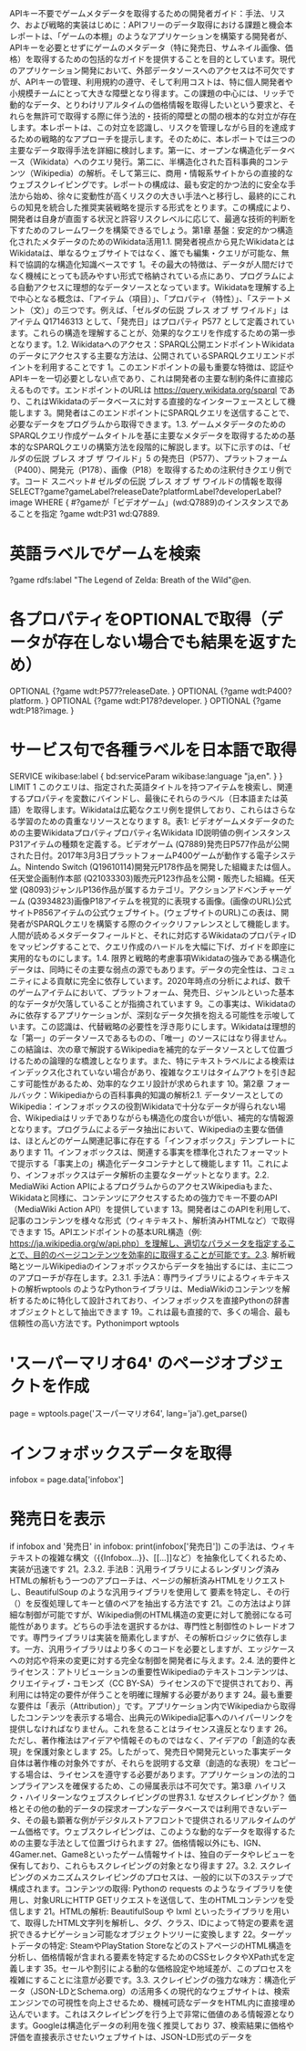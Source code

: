 APIキー不要でゲームメタデータを取得するための開発者ガイド：手法、リスク、および戦略的実装はじめに：APIフリーのデータ取得における課題と機会本レポートは、「ゲームの本棚」のようなアプリケーションを構築する開発者が、APIキーを必要とせずにゲームのメタデータ（特に発売日、サムネイル画像、価格）を取得するための包括的なガイドを提供することを目的としています。現代のアプリケーション開発において、外部データソースへのアクセスは不可欠ですが、APIキーの管理、利用規約の遵守、そして利用コストは、特に個人開発者や小規模チームにとって大きな障壁となり得ます。この課題の中心には、リッチで動的なデータ、とりわけリアルタイムの価格情報を取得したいという要求と、それらを無許可で取得する際に伴う法的・技術的障壁との間の根本的な対立が存在します。本レポートは、この対立を認識し、リスクを管理しながら目的を達成するための戦略的なアプローチを提示します。そのために、本レポートでは三つの主要なデータ取得手法を詳細に検討します。第一に、オープンな構造化データベース（Wikidata）へのクエリ発行。第二に、半構造化された百科事典的コンテンツ（Wikipedia）の解析。そして第三に、商用・情報系サイトからの直接的なウェブスクレイピングです。レポートの構成は、最も安定的かつ法的に安全な手法から始め、徐々に変動性が高くリスクの大きい手法へと移行し、最終的にこれらの知見を統合した推奨実装戦略を提示する形式をとります。この構成により、開発者は自身が直面する状況と許容リスクレベルに応じて、最適な技術的判断を下すためのフレームワークを構築できるでしょう。第1章 基盤：安定的かつ構造化されたメタデータのためのWikidata活用1.1. 開発者視点から見たWikidataとはWikidataは、単なるウェブサイトではなく、誰でも編集・クエリが可能な、無料で協調的な構造化知識ベースです 1。その最大の特徴は、データが人間だけでなく機械にとっても読みやすい形式で格納されている点にあり、プログラムによる自動アクセスに理想的なデータソースとなっています。Wikidataを理解する上で中心となる概念は、「アイテム（項目）」、「プロパティ（特性）」、「ステートメント（文）」の三つです。例えば、「ゼルダの伝説 ブレス オブ ザ ワイルド」はアイテム Q17146313 として、「発売日」はプロパティ P577 として定義されています。これらの構造を理解することが、効果的なクエリを作成するための第一歩となります。1.2. Wikidataへのアクセス：SPARQL公開エンドポイントWikidataのデータにアクセスする主要な方法は、公開されているSPARQLクエリエンドポイントを利用することです 1。このエンドポイントの最も重要な特徴は、認証やAPIキーを一切必要としない点であり、これは開発者の主要な制約条件に直接応えるものです。エンドポイントのURLは https://query.wikidata.org/sparql であり、これはWikidataのデータベースに対する直接的なインターフェースとして機能します 3。開発者はこのエンドポイントにSPARQLクエリを送信することで、必要なデータをプログラムから取得できます。1.3. ゲームメタデータのためのSPARQLクエリ作成ゲームタイトルを基に主要なメタデータを取得するための基本的なSPARQLクエリの構築方法を段階的に解説します。以下に示すのは、「ゼルダの伝説 ブレス オブ ザ ワイルド」5 の発売日（P577）、プラットフォーム（P400）、開発元（P178）、画像（P18）を取得するための注釈付きクエリ例です。コード スニペット# ゼルダの伝説 ブレス オブ ザ ワイルドの情報を取得
SELECT?game?gameLabel?releaseDate?platformLabel?developerLabel?image WHERE {
  #?gameが「ビデオゲーム」(wd:Q7889)のインスタンスであることを指定
 ?game wdt:P31 wd:Q7889.
  
  # 英語ラベルでゲームを検索
 ?game rdfs:label "The Legend of Zelda: Breath of the Wild"@en.
  
  # 各プロパティをOPTIONALで取得（データが存在しない場合でも結果を返すため）
  OPTIONAL {?game wdt:P577?releaseDate. }
  OPTIONAL {?game wdt:P400?platform. }
  OPTIONAL {?game wdt:P178?developer. }
  OPTIONAL {?game wdt:P18?image. }
  
  # サービス句で各種ラベルを日本語で取得
  SERVICE wikibase:label { bd:serviceParam wikibase:language "ja,en". }
}
LIMIT 1
このクエリは、指定された英語タイトルを持つアイテムを検索し、関連するプロパティを変数にバインドし、最後にそれらのラベル（日本語または英語）を取得します。Wikidataは広範なクエリ例を提供しており、これらはさらなる学習のための貴重なリソースとなります 8。表1: ビデオゲームメタデータのための主要Wikidataプロパティプロパティ名Wikidata ID説明値の例インスタンスP31アイテムの種類を定義する。ビデオゲーム (Q7889)発売日P577作品が公開された日付。2017年3月3日プラットフォームP400ゲームが動作する電子システム。Nintendo Switch (Q19610114)開発元P178作品を開発した組織または個人。任天堂企画制作本部 (Q21033303)販売元P123作品を公開・販売した組織。任天堂 (Q8093)ジャンルP136作品が属するカテゴリ。アクションアドベンチャーゲーム (Q3934823)画像P18アイテムを視覚的に表現する画像。(画像のURL)公式サイトP856アイテムの公式ウェブサイト。(ウェブサイトのURL)この表は、開発者がSPARQLクエリを構築する際のクイックリファレンスとして機能します。人間が読めるメタデータフィールドと、それに対応するWikidataのプロパティIDをマッピングすることで、クエリ作成のハードルを大幅に下げ、ガイドを即座に実用的なものにします。1.4. 限界と戦略的考慮事項Wikidataの強みである構造化データは、同時にその主要な弱点の源でもあります。データの完全性は、コミュニティによる貢献に完全に依存しています。2020年時点の分析によれば、数千のゲームアイテムにおいて、プラットフォーム、発売日、ジャンルといった基本的なデータが欠落していることが指摘されています 9。この事実は、Wikidataのみに依存するアプリケーションが、深刻なデータ欠損を抱える可能性を示唆しています。この認識は、代替戦略の必要性を浮き彫りにします。Wikidataは理想的な「第一」のデータソースであるものの、「唯一」のソースにはなり得ません。この結論は、次の章で解説するWikipediaを補完的なデータソースとして位置づけるための論理的な橋渡しとなります。また、特にテキストラベルによる検索はインデックス化されていない場合があり、複雑なクエリはタイムアウトを引き起こす可能性があるため、効率的なクエリ設計が求められます 10。第2章 フォールバック：Wikipediaからの百科事典的知識の解析2.1. データソースとしてのWikipedia：インフォボックスの役割Wikidataで十分なデータが得られない場合、Wikipediaはリッチでありながらも構造化の度合いが低い、補完的な情報源となります。プログラムによるデータ抽出において、Wikipediaの主要な価値は、ほとんどのゲーム関連記事に存在する「インフォボックス」テンプレートにあります 11。インフォボックスは、関連する事実を標準化されたフォーマットで提示する「事実上の」構造化データコンテナとして機能します 11。これにより、インフォボックスはデータ解析の主要なターゲットとなります。2.2. MediaWiki Action APIによるプログラムからのアクセスWikipediaもまた、Wikidataと同様に、コンテンツにアクセスするための強力でキー不要のAPI（MediaWiki Action API）を提供しています 13。開発者はこのAPIを利用して、記事のコンテンツを様々な形式（ウィキテキスト、解析済みHTMLなど）で取得できます 15。APIエンドポイントの基本URL構造（例: https://ja.wikipedia.org/w/api.php）を理解し、適切なパラメータを指定することで、目的のページコンテンツを効率的に取得することが可能です。2.3. 解析戦略とツールWikipediaのインフォボックスからデータを抽出するには、主に二つのアプローチが存在します。2.3.1. 手法A：専門ライブラリによるウィキテキストの解析wptools のようなPythonライブラリは、MediaWikiのコンテンツを解析するために特化して設計されており、インフォボックスを直接Pythonの辞書オブジェクトとして抽出できます 19。これは最も直接的で、多くの場合、最も信頼性の高い方法です。Pythonimport wptools

# 'スーパーマリオ64' のページオブジェクトを作成
page = wptools.page('スーパーマリオ64', lang='ja').get_parse()

# インフォボックスデータを取得
infobox = page.data['infobox']

# 発売日を表示
if infobox and '発売日' in infobox:
    print(infobox['発売日'])
この手法は、ウィキテキストの複雑な構文（{{Infobox...}}、[[...]]など）を抽象化してくれるため、実装が迅速です 21。2.3.2. 手法B：汎用ライブラリによるレンダリング済みHTMLの解析もう一つのアプローチは、ページの解析済みHTMLをリクエストし、BeautifulSoup のような汎用ライブラリを使用して <table class="infobox"> 要素を特定し、その行（<tr>）を反復処理してキーと値のペアを抽出する方法です 21。この方法はより詳細な制御が可能ですが、Wikipedia側のHTML構造の変更に対して脆弱になる可能性があります。どちらの手法を選択するかは、専門性と制御性のトレードオフです。専門ライブラリは実装を簡素化しますが、その解析ロジックに依存します。一方、汎用ライブラリはより多くのコードを必要としますが、エッジケースへの対応や将来の変更に対する完全な制御を開発者に与えます。2.4. 法的要件とライセンス：アトリビューションの重要性Wikipediaのテキストコンテンツは、クリエイティブ・コモンズ（CC BY-SA）ライセンスの下で提供されており、再利用には特定の要件が伴うことを明確に理解する必要があります 24。最も重要な要件は「表示（Attribution）」です。アプリケーション内でWikipediaから取得したコンテンツを表示する場合、出典元のWikipedia記事へのハイパーリンクを提供しなければなりません。これを怠ることはライセンス違反となります 26。ただし、著作権法はアイデアや情報そのものではなく、アイデアの「創造的な表現」を保護対象とします 25。したがって、発売日や開発元といった事実データ自体は著作権の対象外ですが、それらを説明する文章（創造的な表現）をコピーする場合は、ライセンスを遵守する必要があります。アプリケーションの法的コンプライアンスを確保するため、この帰属表示は不可欠です。第3章 ハイリスク・ハイリターンなウェブスクレイピングの世界3.1. なぜスクレイピングか？ 価格とその他の動的データの探求オープンなデータベースでは利用できないデータ、その最も顕著な例がデジタルストアフロントで提供されるリアルタイムのゲーム価格です。ウェブスクレイピングは、このような動的なデータを取得するための主要な手法として位置づけられます 27。価格情報以外にも、IGN、4Gamer.net、Game8といったゲーム情報サイトは、独自のデータやレビューを保有しており、これらもスクレイピングの対象となり得ます 27。3.2. スクレイピングのメカニズムスクレイピングのプロセスは、一般的に以下の3ステップで構成されます。コンテンツの取得: Pythonの requests のようなライブラリを使用し、対象URLにHTTP GETリクエストを送信して、生のHTMLコンテンツを受信します 21。HTMLの解析: BeautifulSoup や lxml といったライブラリを用いて、取得したHTML文字列を解析し、タグ、クラス、IDによって特定の要素を選択できるナビゲーション可能なオブジェクトツリーに変換します 22。ターゲットデータの特定: SteamやPlayStation StoreなどのストアページのHTML構造を分析し、価格情報が含まれる要素を特定するためのCSSセレクタやXPath式を定義します 35。セールや割引による動的な価格設定や地域差が、このプロセスを複雑にすることに注意が必要です。3.3. スクレイピングの強力な味方：構造化データ（JSON-LDとSchema.org）の活用多くの現代的なウェブサイトは、検索エンジンでの可視性を向上させるため、機械可読なデータをHTML内に直接埋め込んでいます。これはスクレイピングを行う上で非常に価値のある情報源となります。Googleは構造化データの利用を強く推奨しており 37、検索結果に価格や評価を直接表示させたいウェブサイトは、JSON-LD形式のデータを <script> タグ内に埋め込むことがよくあります。このデータは schema.org のような語彙体系に従って構造化されており、VideoGame や VideoGameSeries といったビデオゲームに特化したタイプが定義されています 39。このアプローチにより、スクレイパーはウェブページの複雑な視覚的レイアウトを無視し、このJSON-LDブロックを見つけてJSONとして解析するだけで、クリーンで構造化されたデータを容易に取得できます。これは、頻繁に変更される可能性がある特定の <div> のクラス名を探すよりも、はるかに堅牢で安定した手法です。以下は VideoGame タイプのJSON-LDブロックの例です 37。JSON{
  "@context": "https://schema.org",
  "@type": "SoftwareApplication",
  "name": "Angry Birds",
  "operatingSystem": "ANDROID",
  "applicationCategory": "GameApplication",
  "aggregateRating": {
    "@type": "AggregateRating",
    "ratingValue": "4.6",
    "ratingCount": "8864"
  },
  "offers": {
    "@type": "Offer",
    "price": "1.00",
    "priceCurrency": "USD"
  }
}
このような構造化データを見つけることで、スクレイピングの信頼性と効率を劇的に向上させることができます。第4章 スクレイピングの法的・技術的制約に関する詳細な分析4.1. 法的状況：利用規約と著作権法4.1.1. 契約上の障壁ウェブサイトを訪問する際、ユーザーはそのサイトの利用規約（Terms of Service, ToS）に明示的または黙示的に同意したことになります。利用規約でスクレイピングが禁止されている場合、その行為は契約違反と見なされる可能性があります 42。4.1.2. プラットフォーム別の禁止事項Steam: 利用規約でスクレイピングを明確に禁止しており、開発者には（キーが必要な）APIの使用を推奨しています 44。自動化されたアクセスは許可されていません 45。任天堂: 利用規約は主にユーザーの行動規範やデバイスの改造防止に焦点を当てていますが 47、許可なく商業目的で自動アクセスを行うことは禁止行為に該当すると考えられます。PlayStation Network: PSNの利用規約は、データ収集やリバースエンジニアリングを広範に禁止しており、これにはスクレイピングも含まれます 49。その他の主要サイト: Amazon、楽天、Twitterなど、多くの主要なウェブサイトが利用規約でスクレイピングを明確に禁止しています 43。4.1.3. 著作権価格のような「事実」自体は著作権の対象外ですが、データの編集物やサイトのレイアウトは著作物として保護される可能性があります。無断での複製は著作権侵害となるリスクがあります 42。4.2. 技術的なゲートキーパーとベストプラクティス4.2.1. robots.txtrobots.txt ファイルは、自動化されたクローラーに対するウェブサイトからの指示書です。法的な拘束力はありませんが、これを無視することは悪意の表明と見なされ、IPアドレスの即時ブロックにつながる可能性があります 43。4.2.2. サーバー負荷と「サービス妨害」攻撃的で高速なスクレイピングは、相手方のサーバーに過剰な負荷をかけ、サイトのパフォーマンスを低下させる可能性があります。これは民事上の不法行為（動産への不法侵入など）や、極端な場合には刑事罰の対象となるサービス妨害（DoS）攻撃と見なされる可能性があります 28。4.2.3. スクレイピングのエチケット（損害軽減策）User-Agentの明示: 自身のスクレイパーを識別できるよう、適切なUser-Agent文字列を設定する。レート制限の実装: サーバーへの負荷を避けるため、リクエストの間隔を空ける（例：数秒に1回）。ローカルキャッシュの活用: 同じページを不必要に再スクレイピングしないよう、取得した結果をローカルにキャッシュする。4.3. リスク・ベネフィット分析スクレイピングのリスクは一様ではありません。それは、取得するデータの商業的価値と、スクレイピング対象となる組織のリソースに正比例します。個人のブログから記事タイトルをスクレイピングする行為のリスクはほぼゼロです。しかし、Valve（Steam）やソニー（PlayStation）のような数十億ドル規模の企業からリアルタイムの価格データをスクレイピングする行為は、非常に高いリスクを伴います。これらの企業は、そのデータへのアクセスを管理することに直接的な商業的利益を有しており、利用規約でスクレイピングを明確に禁止し、さらにスクレイパーを検出・対抗するための技術的および法的なリソースを保有しています。したがって、価格データを取得したいという開発者の要求は、そのアプリケーションを最もリスクの高いカテゴリに位置づけることになります。この結論は、アプリケーションのアーキテクチャを決定する上で極めて重要です。第5章 ゲームの本棚アプリケーションのための戦略的設計図5.1. 階層的データ取得戦略安定性と法的コンプライアンスを最優先する、堅牢な多層的アプローチを推奨します。Tier 1（主要ソース）：Wikidataユーザーがゲームタイトルを入力したら、まずWikidataのSPARQLエンドポイントにクエリを送信します。これにより、発売日、開発元、プラットフォーム、そしてサムネイル候補の画像に関して、最も信頼性が高く、構造化され、法的に安全なデータが得られます。Tier 2（フォールバック／エンリッチメント）：WikipediaWikidataのクエリで不完全なデータしか返されなかった場合、MediaWiki APIを使用して対応するWikipediaのページを取得します。インフォボックスを解析し、欠落しているフィールドを補完します。このデータはWikidataの結果と統合し、適切な帰属表示（出典リンク）をデータと共に保存します。Tier 3（ハイリスク／オプション）：ウェブスクレイピングこの層は、第4章で詳述したリスクを完全に理解した上で、細心の注意を払ってアプローチする必要があります。5.2. 「価格」問題の解決：データ抽出からユーザーリダイレクトへの戦略的転換価格情報のスクレイピングに伴う法務・技術上の多大なリスクを考慮すると、独立した小規模アプリケーションがスクレイピングした価格データを直接表示するアーキテクチャは、アンチパターンと言えます。開発者の根本的なニーズは、自身が構築する「本棚」とゲームの商業的現実とを結びつけることです。ユーザーを購入時点に導く、あるいはコストを知らせることがその目的です。価格をスクレイピングしてアプリ内に表示するのは一つの方法ですが、それは脆弱でリスクが高いアプローチです。はるかに安全で、堅牢かつ法的に準拠した解決策は、価格を一切スクレイピングしないことです。その代わりに、アプリケーションは各プラットフォーム（Steam、PSN、eShopなど）の公式ストアページへのURLを保存します。これらのURLは、多くの場合Wikidata（プロパティP856）やWikipediaのインフォボックスから取得できます。そして、アプリケーションのUIには「Steamで表示」「PlayStation Storeで表示」といったボタンを配置します。ユーザーがこれをクリックすると、公式ページに直接遷移し、そこで現在かつ正確な、地域に特化した価格を確認できます。この「ディープリンク」方式を実装することで、開発者はスクレイピングの法的・技術的責任を負うことなく、ユーザーが必要とする情報（価格へのアクセス）を提供できます。これは、本レポートが最も強く推奨する戦略的転換です。5.3. 最終的な実装概要以下の表は、本レポートで分析した各データ取得手法の比較をまとめたものです。これは、階層的アプローチと価格情報に対するディープリンク戦略という最終的な推奨事項を補強し、開発者が自身のアーキテクチャ選択を正当化するのに役立ちます。表2: データ取得手法の比較手法データ可用性（発売日、サムネイル、価格）法的リスク技術的安定性実装の複雑さWikidata (SPARQL)発売日: 高
サムネイル: 中
価格: 不可低高中Wikipedia (MediaWiki API)発売日: 高
サムネイル: 高
価格: 不可低（要帰属表示）中中ウェブスクレイピング（ストアフロント）発売日: 高
サムネイル: 高
価格: 高高低高最終的な推奨事項は明確です。WikidataとWikipediaを基盤として堅牢なデータ層を構築し、可能な範囲で情報を補完し、そして価格というデリケートな問題に対しては、ユーザーフレンドリーな公式ソースへのディープリンクを通じて対応する。このアプローチにより、価値があり、かつ持続可能なアプリケーションを構築することが可能となります。